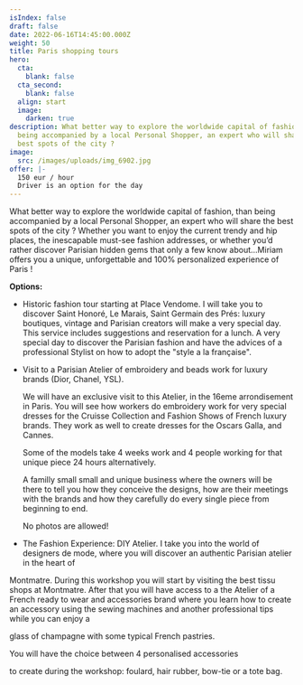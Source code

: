 ```yaml
---
isIndex: false
draft: false
date: 2022-06-16T14:45:00.000Z
weight: 50
title: Paris shopping tours
hero:
  cta:
    blank: false
  cta_second:
    blank: false
  align: start
  image:
    darken: true
description: What better way to explore the worldwide capital of fashion, than
  being accompanied by a local Personal Shopper, an expert who will share the
  best spots of the city ?
image:
  src: /images/uploads/img_6902.jpg
offer: |-
  150 eur / hour
  Driver is an option for the day
---
```

What better way to explore the worldwide capital of fashion, than being accompanied by a local Personal Shopper, an expert who will share the best spots of the city ? Whether you want to enjoy the current trendy and hip places, the inescapable must-see fashion addresses, or whether you’d rather discover Parisian hidden gems that only a few know about…Miriam offers you a unique, unforgettable and 100% personalized experience of Paris !



**Options:**



* Historic fashion tour starting at Place Vendome. I will take you to discover Saint Honoré, Le Marais, Saint Germain des Prés: luxury boutiques, vintage and Parisian creators will make a very special day. This service includes suggestions and reservation for a lunch. A very special day to discover the Parisian fashion and have the advices of a professional Stylist on how to adopt the "style a la française".



* Visit to a Parisian Atelier of embroidery and beads work for luxury brands (Dior, Chanel, YSL).

  We will have an exclusive visit to this Atelier, in the 16eme arrondisement in Paris. You will see how workers do embroidery work for very special dresses for the Cruisse Collection and Fashion Shows of French luxury brands. They work as well to create dresses for the Oscars Galla, and Cannes.

  Some of the models take 4 weeks work and 4 people working for that unique piece 24 hours alternatively.

  A familly small small and unique business where the owners will be there to tell you how they conceive the designs, how are their meetings with the brands and how they carefully do every single piece from beginning to end.

  No photos are allowed!



*  The Fashion Experience: DIY Atelier. I take you into the world of designers de mode, where you will discover an authentic Parisian atelier in the heart of

  Montmatre. During this workshop you will start by visiting the best tissu shops at Montmatre. After that you will have access to a the Atelier of a French ready to wear and accessories brand where you learn how to create an accessory using the sewing machines and another professional tips while you can enjoy a

  glass of champagne with some typical French pastries.

  You will have the choice between 4 personalised accessories

  to create during the workshop: foulard, hair rubber, bow-tie or a tote bag.
